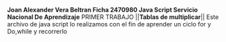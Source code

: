 **Joan Alexander Vera Beltran
Ficha 2470980 
Java Script 
Servicio Nacional De Aprendizaje**
PRIMER TRABAJO
||**Tablas de multiplicar**||
Este archivo de java script lo realizamos con el fin de aprender un ciclo for y Do,while y recorrerlo 
